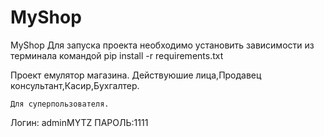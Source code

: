 # MyShop
MyShop 
Для запуска проекта необходимо установить зависимости из терминала командой
    pip install -r requirements.txt

Проект емулятор магазина.
Действуюшие лица,Продавец консультант,Касир,Бухгалтер.

    Для суперпользователя.
Логин: adminMYTZ
ПАРОЛЬ:1111
